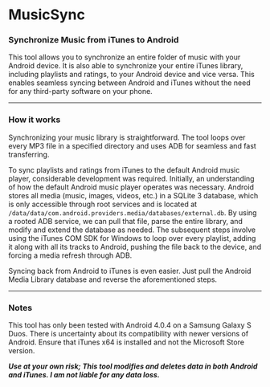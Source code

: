 # MusicSync

### Synchronize Music from iTunes to Android
This tool allows you to synchronize an entire folder of music with your Android device.
It is also able to synchronize your entire iTunes library, including playlists and ratings, to your Android device and vice versa.
This enables seamless syncing between Android and iTunes without the need for any third-party software on your phone.

----

### How it works
Synchronizing your music library is straightforward. The tool loops over every MP3 file in a specified directory and uses ADB for seamless and fast transferring.

To sync playlists and ratings from iTunes to the default Android music player, considerable development was required.
Initially, an understanding of how the default Android music player operates was necessary. Android stores all media (music, images, videos, etc.) in a SQLite 3 database, which is only accessible through root services and is located at `/data/data/com.android.providers.media/databases/external.db`.
By using a rooted ADB service, we can pull that file, parse the entire library, and modify and extend the database as needed.
The subsequent steps involve using the iTunes COM SDK for Windows to loop over every playlist, adding it along with all its tracks to Android, pushing the file back to the device, and forcing a media refresh through ADB.

Syncing back from Android to iTunes is even easier. Just pull the Android Media Library database and reverse the aforementioned steps.

----

### Notes
This tool has only been tested with Android 4.0.4 on a Samsung Galaxy S Duos.
There is uncertainty about its compatibility with newer versions of Android.
Ensure that iTunes x64 is installed and not the Microsoft Store version.

_**Use at your own risk; This tool modifies and deletes data in both Android and iTunes. I am not liable for any data loss.**_
